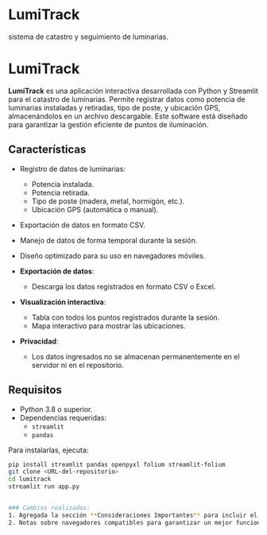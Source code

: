 # LumiTrack
sistema de catastro y seguimiento de luminarias.
# LumiTrack

**LumiTrack** es una aplicación interactiva desarrollada con Python y Streamlit para el catastro de luminarias. Permite registrar datos como potencia de luminarias instaladas y retiradas, tipo de poste, y ubicación GPS, almacenándolos en un archivo descargable. Este software está diseñado para garantizar la gestión eficiente de puntos de iluminación.

## Características

- Registro de datos de luminarias:
  - Potencia instalada.
  - Potencia retirada.
  - Tipo de poste (madera, metal, hormigón, etc.).
  - Ubicación GPS (automática o manual).
- Exportación de datos en formato CSV.
- Manejo de datos de forma temporal durante la sesión.
- Diseño optimizado para su uso en navegadores móviles.
  
- **Exportación de datos**:
  - Descarga los datos registrados en formato CSV o Excel.

- **Visualización interactiva**:
  - Tabla con todos los puntos registrados durante la sesión.
  - Mapa interactivo para mostrar las ubicaciones.

- **Privacidad**:
  - Los datos ingresados no se almacenan permanentemente en el servidor ni en el repositorio.

## Requisitos

- Python 3.8 o superior.
- Dependencias requeridas:
  - `streamlit`
  - `pandas`

Para instalarlas, ejecuta:
```bash
pip install streamlit pandas openpyxl folium streamlit-folium
git clone <URL-del-repositorio>
cd lumitrack
streamlit run app.py


### Cambios realizados:
1. Agregada la sección **Consideraciones Importantes** para incluir el requisito de activar el GPS.
2. Notas sobre navegadores compatibles para garantizar un mejor funcionamiento.



